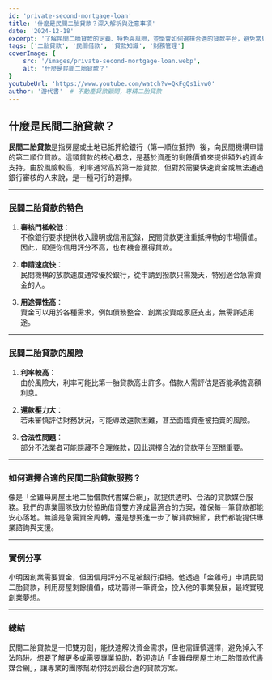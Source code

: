 ```yaml
---
id: 'private-second-mortgage-loan'
title: '什麼是民間二胎貸款？深入解析與注意事項'
date: '2024-12-18'
excerpt: '了解民間二胎貸款的定義、特色與風險，並學會如何選擇合適的貸款平台，避免常見陷阱。'
tags: ['二胎貸款', '民間借款', '貸款知識', '財務管理']
coverImage: {
    src: '/images/private-second-mortgage-loan.webp',
    alt: '什麼是民間二胎貸款？'
}
youtubeUrl: 'https://www.youtube.com/watch?v=QkFgQs1ivw0'
author: '游代書'  # 不動產貸款顧問，專精二胎貸款
---
```


## 什麼是民間二胎貸款？

**民間二胎貸款**是指房屋或土地已抵押給銀行（第一順位抵押）後，向民間機構申請的第二順位貸款。這類貸款的核心概念，是基於資產的剩餘價值來提供額外的資金支持。由於風險較高，利率通常高於第一胎貸款，但對於需要快速資金或無法通過銀行審核的人來說，是一種可行的選擇。

---

### 民間二胎貸款的特色

1. **審核門檻較低**：  
   不像銀行要求提供收入證明或信用記錄，民間貸款更注重抵押物的市場價值。因此，即便你信用評分不高，也有機會獲得貸款。

2. **申請速度快**：  
   民間機構的放款速度通常優於銀行，從申請到撥款只需幾天，特別適合急需資金的人。

3. **用途彈性高**：  
   資金可以用於各種需求，例如債務整合、創業投資或家庭支出，無需詳述用途。

---

### 民間二胎貸款的風險

1. **利率較高**：  
   由於風險大，利率可能比第一胎貸款高出許多。借款人需評估是否能承擔高額利息。

2. **還款壓力大**：  
   若未審慎評估財務狀況，可能導致還款困難，甚至面臨資產被拍賣的風險。

3. **合法性問題**：  
   部分不法業者可能隱藏不合理條款，因此選擇合法的貸款平台至關重要。

---

### 如何選擇合適的民間二胎貸款服務？

像是「金雞母房屋土地二胎借款代書媒合網」，就提供透明、合法的貸款媒合服務。我們的專業團隊致力於協助借貸雙方達成最適合的方案，確保每一筆貸款都能安心落地。無論是急需資金周轉，還是想要進一步了解貸款細節，我們都能提供專業諮詢與支援。

---

### 實例分享

小明因創業需要資金，但因信用評分不足被銀行拒絕。他透過「金雞母」申請民間二胎貸款，利用房屋剩餘價值，成功籌得一筆資金，投入他的事業發展，最終實現創業夢想。

---

### 總結

民間二胎貸款是一把雙刃劍，能快速解決資金需求，但也需謹慎選擇，避免掉入不法陷阱。想要了解更多或需要專業協助，歡迎造訪「金雞母房屋土地二胎借款代書媒合網」，讓專業的團隊幫助你找到最合適的貸款方案。
